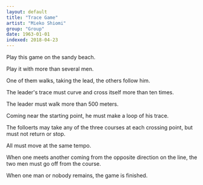 ```yaml
---
layout: default
title: "Trace Game"
artist: "Mieko Shiomi"
group: "Group"
date: 1963-01-01
indexed: 2018-04-23
---
```

Play this game on the sandy beach.

Play it with more than several men.

One of them walks, taking the lead, the others follow him.

The leader's trace must curve and cross itself more than ten times.

The leader must walk more than 500 meters.

Coming near the starting point, he must make a loop of his trace.

The folloerts may take any of the three courses at each crossing point, but must not return or stop.

All must move at the same tempo.

When one meets another coming from the opposite direction on the line, the two men must go off from the course.

When one man or nobody remains, the game is finished.

